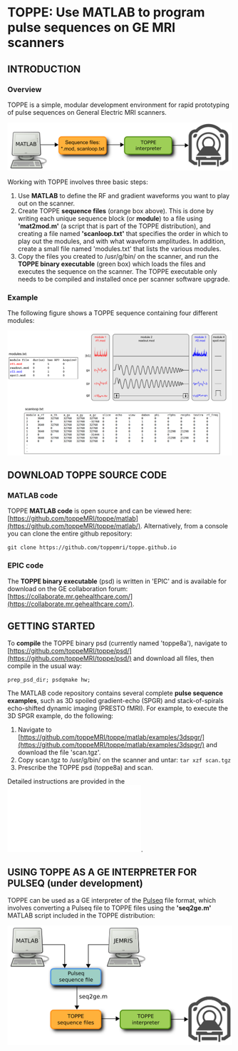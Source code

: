 # TOPPE: Use MATLAB to program pulse sequences on GE MRI scanners


## INTRODUCTION


### Overview

TOPPE is a simple, modular development environment for rapid prototyping of pulse sequences on General Electric MRI scanners.

![TOPPE workflow](/figs/workflow.png)

Working with TOPPE involves three basic steps:

1. Use **MATLAB** to define the RF and gradient waveforms you want to play out on the scanner.
1. Create TOPPE **sequence files** (orange box above). This is done by writing each unique sequence block (or **module**) to a file using **'mat2mod.m'** (a script that is part of the TOPPE distribution), and creating a file named **'scanloop.txt'** that specifies the order in which to play out the modules, and with what waveform amplitudes. In addition, create a small file named 'modules.txt' that lists the various modules.
1. Copy the files you created to /usr/g/bin/ on the scanner, and run the **TOPPE binary executable** (green box) which loads the files and executes the sequence on the scanner.
The TOPPE executable only needs to be compiled and installed once per scanner software upgrade.


### Example 

The following figure shows a TOPPE sequence containing four different modules:

![TOPPE files](/figs/files.png)



## DOWNLOAD TOPPE SOURCE CODE


### MATLAB code

TOPPE **MATLAB code** is open source and can be viewed here: [https://github.com/toppeMRI/toppe/matlab](https://github.com/toppeMRI/toppe/matlab/).
Alternatively, from a console you can clone the entire github repository:

```
git clone https://github.com/toppemri/toppe.github.io
```

### EPIC code

The **TOPPE binary executable** (psd) is written in 'EPIC' and is available for download on the GE collaboration forum: [https://collaborate.mr.gehealthcare.com/](https://collaborate.mr.gehealthcare.com/).


## GETTING STARTED

To **compile** the TOPPE binary psd (currently named 'toppe8a'), navigate to [https://github.com/toppeMRI/toppe/psd/](https://github.com/toppeMRI/toppe/psd/) and download all files, then compile in the usual way:
```
prep_psd_dir; psdqmake hw;
```

The MATLAB code repository contains several complete **pulse sequence examples**, such as 3D spoiled gradient-echo (SPGR) and stack-of-spirals echo-shifted dynamic imaging (PRESTO fMRI).
For example, to execute the 3D SPGR example, do the following:

1. Navigate to [https://github.com/toppeMRI/toppe/matlab/examples/3dspgr/](https://github.com/toppeMRI/toppe/matlab/examples/3dspgr/) and download the file 'scan.tgz'.
2. Copy scan.tgz to /usr/g/bin/ on the scanner and untar: ```tar xzf scan.tgz```
3. Prescribe the TOPPE psd (toppe8a) and scan.

Detailed instructions are provided in the ![TOPPE user guide](TOPPE_Guide.pdf).


## USING TOPPE AS A GE INTERPRETER FOR PULSEQ (under development)

TOPPE can be used as a GE interpreter of the [Pulseq](https://pulseq.github.io) file format, which involves converting a Pulseq file to TOPPE files using the **'seq2ge.m'** MATLAB script included in the TOPPE distribution:

![TOPPE files](/figs/pulseq.png)


